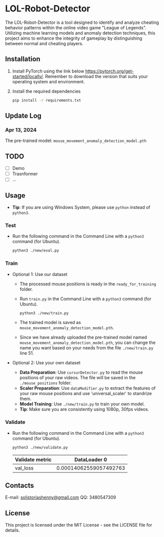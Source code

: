 # LOL-Robot-Detector

The LOL-Robot-Detector is a tool designed to identify and analyze cheating behavior patterns within the online video game "League of Legends". Utilizing machine learning models and anomaly detection techniques, this project aims to enhance the integrity of gameplay by distinguishing between normal and cheating players.

## Installation

1. Install PyTorch using the link below <https://pytorch.org/get-started/locally/>. Remember to download the version that suits your operating system and environment.

2. Install the required dependencies

    ```bash
    pip install -r requirements.txt
    ```

## Update Log

### Apr 13, 2024

The pre-trained model: `mouse_movement_anomaly_detection_model.pth`

## TODO

- [ ] Demo
- [ ] Trasnformer
- [ ] ...

## Usage

- **Tip**: If you are using Windows System, please use `python` instead of `python3`.

### Test

- Run the following command in the Command Line with a `python3` command (for Ubuntu).

    ```bash
    python3 ./new/eval.py
    ```

### Train

- Optional 1: Use our dataset
  - The processed mouse positions is ready in the `ready_for_training` folder.
  - Run `train.py` in the Command Line with a `python3` command (for Ubuntu).

    ```bash
    python3 ./new/train.py
    ```

  - The trained model is saved as `mouse_movement_anomaly_detection_model.pth`.
  - Since we have already uploaded the pre-trained model named `mouse_movement_anomaly_detection_model.pth`, you can change the name you want based on your needs from the file `./new/train.py` line $51$.

- Optional 2: Use your own dataset

  - **Data Preparation**: Use `cursurDetector.py` to read the mouse positions of your raw videos. The file will be saved in the `./mouse_positions` folder.
  - **Scaler Preparation**: Use `dataModifier.py` to extract the features of your raw mouse positions and use 'universal_scaler' to standrize them.
  - **Model Training**: Use `./new/train.py` to train your own model.
  - **Tip**: Make sure you are consistently using 1080p, 30fps videos.

### Validate

- Run the following command in the Command Line with a `python3` command (for Ubuntu).

    ```bash
    python3 ./new/validate.py
    ```

    | Validate metric | DataLoader 0           |
    | --------------- | ---------------------- |
    | val_loss        | 0.00014062559057492763 |

## Contacts

E-mail: <solistoriashenny@gmail.com>
QQ: 3480547309

## License

This project is licensed under the MIT License - see the LICENSE file for details.
